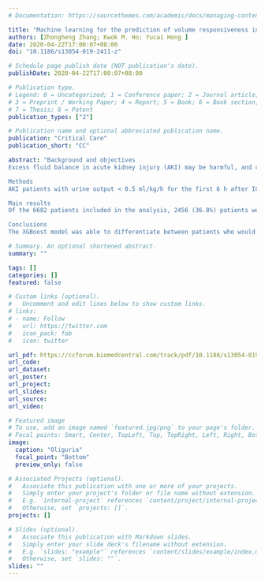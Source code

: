 ```yaml
---
# Documentation: https://sourcethemes.com/academic/docs/managing-content/

title: "Machine learning for the prediction of volume responsiveness in patients with oliguric acute kidney injury in critical care"
authors: [Zhongheng Zhang; Kwok M. Ho; Yucai Hong ]
date: 2020-04-22T17:00:07+08:00
doi: "10.1186/s13054-019-2411-z"

# Schedule page publish date (NOT publication's date).
publishDate: 2020-04-22T17:00:07+08:00

# Publication type.
# Legend: 0 = Uncategorized; 1 = Conference paper; 2 = Journal article;
# 3 = Preprint / Working Paper; 4 = Report; 5 = Book; 6 = Book section;
# 7 = Thesis; 8 = Patent
publication_types: ["2"]

# Publication name and optional abbreviated publication name.
publication: "Critical Care"
publication_short: "CC"

abstract: "Background and objectives
Excess fluid balance in acute kidney injury (AKI) may be harmful, and conversely, some patients may respond to fluid challenges. This study aimed to develop a prediction model that can be used to differentiate between volume-responsive (VR) and volume-unresponsive (VU) AKI.

Methods
AKI patients with urine output < 0.5 ml/kg/h for the first 6 h after ICU admission and fluid intake > 5 l in the following 6 h in the US-based critical care database (Medical Information Mart for Intensive Care (MIMIC-III)) were considered. Patients who received diuretics and renal replacement on day 1 were excluded. Two predictive models, using either machine learning extreme gradient boosting (XGBoost) or logistic regression, were developed to predict urine output > 0.65 ml/kg/h during 18 h succeeding the initial 6 h for assessing oliguria. Established models were assessed by using out-of-sample validation. The whole sample was split into training and testing samples by the ratio of 3:1.

Main results
Of the 6682 patients included in the analysis, 2456 (36.8%) patients were volume responsive with an increase in urine output after receiving > 5 l fluid. Urinary creatinine, blood urea nitrogen (BUN), age, and albumin were the important predictors of VR. The machine learning XGBoost model outperformed the traditional logistic regression model in differentiating between the VR and VU groups (AU-ROC, 0.860; 95% CI, 0.842 to 0.878 vs. 0.728; 95% CI 0.703 to 0.753, respectively).

Conclusions
The XGBoost model was able to differentiate between patients who would and would not respond to fluid intake in urine output better than a traditional logistic regression model. This result suggests that machine learning techniques have the potential to improve the development and validation of predictive modeling in critical care research."

# Summary. An optional shortened abstract.
summary: ""

tags: []
categories: []
featured: false

# Custom links (optional).
#   Uncomment and edit lines below to show custom links.
# links:
# - name: Follow
#   url: https://twitter.com
#   icon_pack: fab
#   icon: twitter

url_pdf: https://ccforum.biomedcentral.com/track/pdf/10.1186/s13054-019-2411-z
url_code:
url_dataset:
url_poster:
url_project:
url_slides:
url_source:
url_video:

# Featured image
# To use, add an image named `featured.jpg/png` to your page's folder. 
# Focal points: Smart, Center, TopLeft, Top, TopRight, Left, Right, BottomLeft, Bottom, BottomRight.
image:
  caption: "Oliguria"
  focal_point: "Bottom"
  preview_only: false

# Associated Projects (optional).
#   Associate this publication with one or more of your projects.
#   Simply enter your project's folder or file name without extension.
#   E.g. `internal-project` references `content/project/internal-project/index.md`.
#   Otherwise, set `projects: []`.
projects: []

# Slides (optional).
#   Associate this publication with Markdown slides.
#   Simply enter your slide deck's filename without extension.
#   E.g. `slides: "example"` references `content/slides/example/index.md`.
#   Otherwise, set `slides: ""`.
slides: ""
---
```


